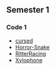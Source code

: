 ## Semester 1

### Code 1

 - [cursed](https://github.com/HFUGMB24/cursed)
 - [Horror-Snake](https://github.com/HFUGMB24/Horror-Snake)
 - [RitterRacing](https://github.com/HFUGMB24/RitterRacing)
 - [Xylophone](https://github.com/HFUGMB24/Xylophone)

<!--

**Here are some ideas to get you started:**

🙋‍♀️ A short introduction - what is your organization all about?
🌈 Contribution guidelines - how can the community get involved?
👩‍💻 Useful resources - where can the community find your docs? Is there anything else the community should know?
🍿 Fun facts - what does your team eat for breakfast?
🧙 Remember, you can do mighty things with the power of [Markdown](https://docs.github.com/github/writing-on-github/getting-started-with-writing-and-formatting-on-github/basic-writing-and-formatting-syntax)
-->
